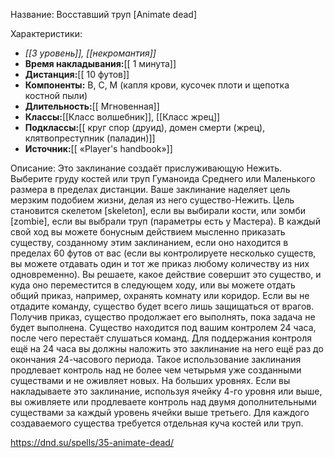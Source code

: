 Название: Восставший труп \[Animate dead] 

Характеристики:
- *[[3 уровень]], [[некромантия]]*
- **Время накладывания:**[[ 1 минута]]
- **Дистанция:**[[ 10 футов]]
- **Компоненты:** В, С, М (капля крови, кусочек плоти и щепотка костной пыли)
- **Длительность:**[[ Мгновенная]]
- **Классы:**[[Класс  волшебник]], [[Класс жрец]]
- **Подклассы:**[[ круг спор (друид), домен смерти (жрец), клятвопреступник (паладин)]]
- **Источник:**[[ «Player's handbook»]]

Описание:
Это заклинание создаёт прислуживающую Нежить. Выберите груду костей или труп Гуманоида Среднего или Маленького размера в пределах дистанции. Ваше заклинание наделяет цель мерзким подобием жизни, делая из него существо-Нежить. Цель становится скелетом [skeleton], если вы выбирали кости, или зомби [zombie], если вы выбрали труп (параметры есть у Мастера).
В каждый свой ход вы можете бонусным действием мысленно приказать существу, созданному этим заклинанием, если оно находится в пределах 60 футов от вас (если вы контролируете несколько существ, вы можете отдавать один и тот же приказ любому количеству из них одновременно). Вы решаете, какое действие совершит это существо, и куда оно переместится в следующем ходу, или вы можете отдать общий приказ, например, охранять комнату или коридор. Если вы не отдадите команду, существо будет всего лишь защищаться от врагов. Получив приказ, существо продолжает его выполнять, пока задача не будет выполнена.
Существо находится под вашим контролем 24 часа, после чего перестаёт слушаться команд. Для поддержания контроля ещё на 24 часа вы должны наложить это заклинание на него ещё раз до окончания 24-часового периода. Такое использование заклинания продлевает контроль над не более чем четырьмя уже созданными существами и не оживляет новых.
На больших уровнях. Если вы накладываете это заклинание, используя ячейку 4-го уровня или выше, вы оживляете или продлеваете контроль над двумя дополнительными существами за каждый уровень ячейки выше третьего. Для каждого создаваемого существа требуется отдельная куча костей или труп.

https://dnd.su/spells/35-animate-dead/